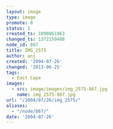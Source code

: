 ```yaml
---
layout: image
type: image
promote: 0
status: 1
created_ts: 1090861963
changed_ts: 1372159408
node_id: 867
title: IMG_2575
author: anj
created: '2004-07-26'
changed: '2013-06-25'
tags:
  - East Cape
images:
  - src: image/images/img_2575-867.jpg
    name: img_2575-867.jpg
url: "/2004/07/26/img_2575/"
aliases:
  - "/node/867/"
date: '2004-07-26'
---
```


